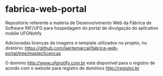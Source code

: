 ﻿fabrica-web-portal
==================

Repositório referente a matéria de Desenvolvimento Web da Fábrica de Software INF/UFG para hospedagem do portal de divulgação do aplicativo mobile UFGNotify

Adicionadas licenças de imagens e template utilizados no projeto, no diretório: https://github.com/laertemarcal/fabrica-web-portal/tree/master/licencas

O domínio http://www.ufgnotify.com.br está disponível para o registro de acordo com o website para registro de domínios http://registro.br